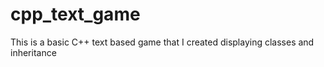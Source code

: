 # cpp_text_game
This is a basic C++ text based game that I created displaying classes and inheritance
